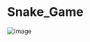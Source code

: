 # Snake_Game

![image](https://user-images.githubusercontent.com/20288852/147519054-0c5429c5-f9c4-4973-bae0-cd3353562a27.png)
